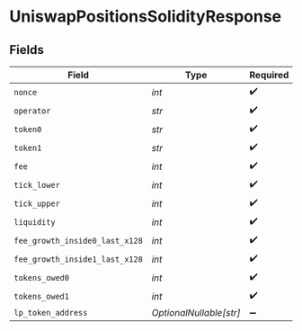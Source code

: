 # UniswapPositionsSolidityResponse


## Fields

| Field                          | Type                           | Required                       | Description                    |
| ------------------------------ | ------------------------------ | ------------------------------ | ------------------------------ |
| `nonce`                        | *int*                          | :heavy_check_mark:             | N/A                            |
| `operator`                     | *str*                          | :heavy_check_mark:             | N/A                            |
| `token0`                       | *str*                          | :heavy_check_mark:             | N/A                            |
| `token1`                       | *str*                          | :heavy_check_mark:             | N/A                            |
| `fee`                          | *int*                          | :heavy_check_mark:             | N/A                            |
| `tick_lower`                   | *int*                          | :heavy_check_mark:             | N/A                            |
| `tick_upper`                   | *int*                          | :heavy_check_mark:             | N/A                            |
| `liquidity`                    | *int*                          | :heavy_check_mark:             | N/A                            |
| `fee_growth_inside0_last_x128` | *int*                          | :heavy_check_mark:             | N/A                            |
| `fee_growth_inside1_last_x128` | *int*                          | :heavy_check_mark:             | N/A                            |
| `tokens_owed0`                 | *int*                          | :heavy_check_mark:             | N/A                            |
| `tokens_owed1`                 | *int*                          | :heavy_check_mark:             | N/A                            |
| `lp_token_address`             | *OptionalNullable[str]*        | :heavy_minus_sign:             | N/A                            |